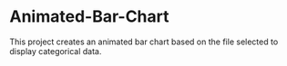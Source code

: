 # Animated-Bar-Chart
This project creates an animated bar chart based on the file selected to display categorical data.
